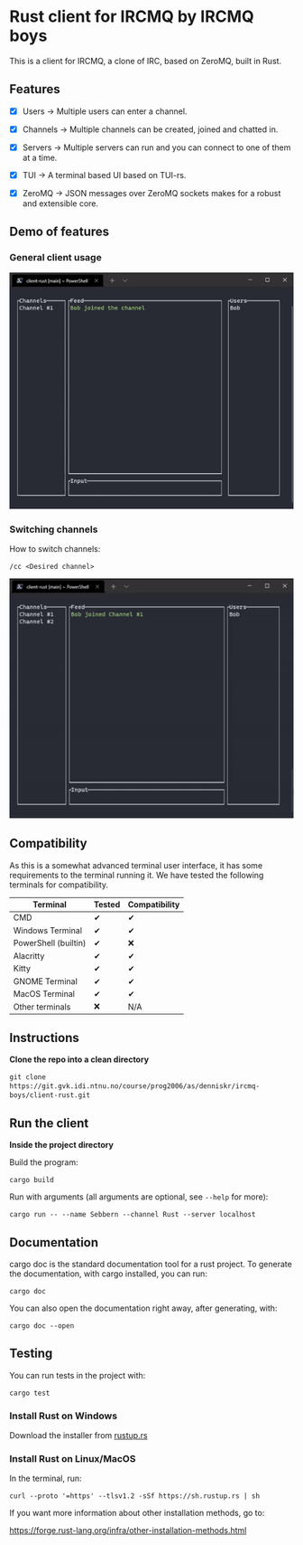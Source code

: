 # Rust client for IRCMQ by IRCMQ boys

This is a client for IRCMQ, a clone of IRC, based on ZeroMQ, built in Rust.

## Features

- [x] Users -> Multiple users can enter a channel.

- [x] Channels -> Multiple channels can be created, joined and chatted in.

- [x] Servers -> Multiple servers can run and you can connect to one of them at a time.

- [x] TUI -> A terminal based UI based on TUI-rs.

- [x] ZeroMQ -> JSON messages over ZeroMQ sockets makes for a robust and extensible core.

## Demo of features

### General client usage

![Different users](.gitlab/different_users.gif)

### Switching channels

How to switch channels:
```
/cc <Desired channel>
```

![Switching channels](.gitlab/channel-switch.gif)
## Compatibility

As this is a somewhat advanced terminal user interface, it has some requirements to the terminal running it. We have tested the following terminals for compatibility.

| Terminal | Tested | Compatibility |
|--|--|--|
| CMD | ✔ | ✔ |
| Windows Terminal | ✔ | ✔ |
| PowerShell (builtin) | ✔ | ❌ |
| Alacritty | ✔ | ✔ |
| Kitty | ✔ | ✔ |
| GNOME Terminal | ✔ | ✔ |
| MacOS Terminal | ✔ | ✔ |
| Other terminals | ❌ | N/A |

## Instructions

**Clone the repo into a clean directory**
```
git clone https://git.gvk.idi.ntnu.no/course/prog2006/as/denniskr/ircmq-boys/client-rust.git
```
## Run the client

**Inside the project directory**

Build the program:
```
cargo build
```

Run with arguments (all arguments are optional, see `--help` for more):
```
cargo run -- --name Sebbern --channel Rust --server localhost
```

## Documentation

cargo doc is the standard documentation tool for a rust project. To generate the documentation, with cargo installed, you can run:
```
cargo doc
```

You can also open the documentation right away, after generating, with:
```
cargo doc --open
```

## Testing

You can run tests in the project with:
```
cargo test
```

### Install Rust on Windows

Download the installer from [rustup.rs](https://static.rust-lang.org/rustup/dist/i686-pc-windows-gnu/rustup-init.exe)

### Install Rust on Linux/MacOS

In the terminal, run:
```
curl --proto '=https' --tlsv1.2 -sSf https://sh.rustup.rs | sh
```

If you want more information about other installation methods, go to:

https://forge.rust-lang.org/infra/other-installation-methods.html


